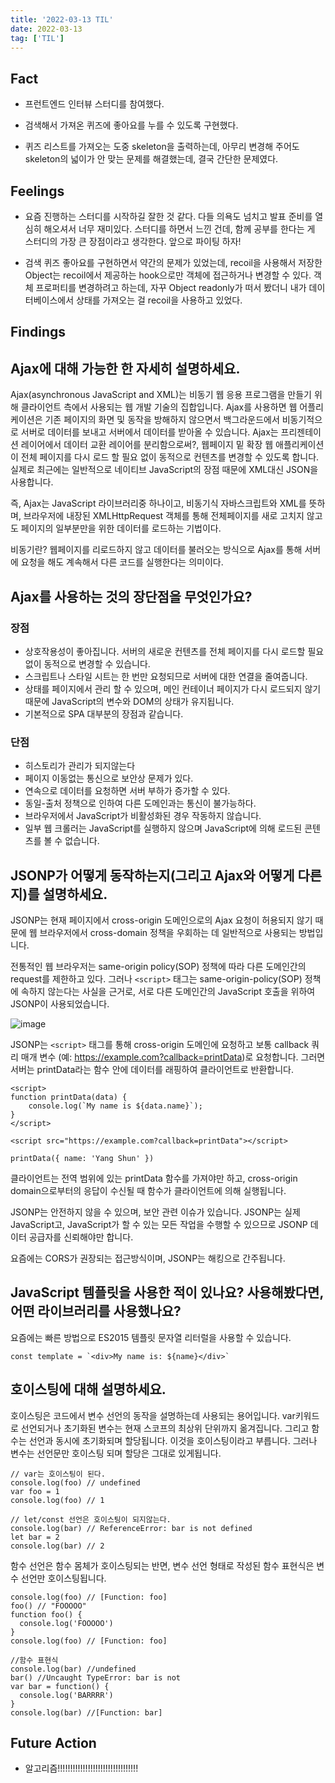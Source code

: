 ```yaml
---
title: '2022-03-13 TIL'
date: 2022-03-13
tag: ['TIL']
---
```


## Fact

- 프런트엔드 인터뷰 스터디를 참여했다.

- 검색해서 가져온 퀴즈에 좋아요를 누를 수 있도록 구현했다.

- 퀴즈 리스트를 가져오는 도중 skeleton을 출력하는데, 아무리 변경해 주어도 skeleton의 넓이가 안 맞는 문제를 해결했는데, 결국 간단한 문제였다.

## Feelings

- 요즘 진행하는 스터디를 시작하길 잘한 것 같다. 다들 의욕도 넘치고 발표 준비를 열심히 해오셔서 너무 재미있다. 스터디를 하면서 느낀 건데, 함께 공부를 한다는 게 스터디의 가장 큰 장점이라고 생각한다. 앞으로 파이팅 하자!

- 검색 퀴즈 좋아요를 구현하면서 약간의 문제가 있었는데, recoil을 사용해서 저장한 Object는 recoil에서 제공하는 hook으로만 객체에 접근하거나 변경할 수 있다. 객체 프로퍼티를 변경하려고 하는데, 자꾸 Object readonly가 떠서 봤더니 내가 데이터베이스에서 상태를 가져오는 걸 recoil을 사용하고 있었다.

## Findings

## Ajax에 대해 가능한 한 자세히 설명하세요.

Ajax(asynchronous JavaScript and XML)는 비동기 웹 응용 프로그램을 만들기 위해 클라이언트 측에서 사용되는 웹 개발 기술의 집합입니다.
Ajax를 사용하면 웹 어플리케이션은 기존 페이지의 화면 및 동작을 방해하지 않으면서 백그라운드에서 비동기적으로 서버로 데이터를 보내고 서버에서 데이터를 받아올 수 있습니다. Ajax는 프리젠테이션 레이어에서 데이터 교환 레이어를 분리함으로써?, 웹페이지 밑 확장 웹 애플리케이션이 전체 페이지를 다시 로드 할 필요 없이 동적으로 컨텐츠를 변경할 수 있도록 합니다. 실제로 최근에는 일반적으로 네이티브 JavaScript의 장점 때문에 XML대신 JSON을 사용합니다.

즉, Ajax는 JavaScript 라이브러리중 하나이고, 비동기식 자바스크립트와 XML를 뜻하며, 브라우저에 내장된 XMLHttpRequest 객체를 통해 전체페이지를 새로 고치지 않고도 페이지의 일부분만을 위한 데이터를 로드하는 기법이다.

비동기란? 웹페이지를 리로드하지 않고 데이터를 불러오는 방식으로 Ajax를 통해 서버에 요청을 해도 계속해서 다른 코드를 실행한다는 의미이다.

## Ajax를 사용하는 것의 장단점을 무엇인가요?

### 장점

- 상호작용성이 좋아집니다. 서버의 새로운 컨텐츠를 전체 페이지를 다시 로드할 필요 없이 동적으로 변경할 수 있습니다.
- 스크립트나 스타일 시트는 한 번만 요청되므로 서버에 대한 연결을 줄여줍니다.
- 상태를 페이지에서 관리 할 수 있으며, 메인 컨테이너 페이지가 다시 로드되지 않기 때문에 JavaScript의 변수와 DOM의 상태가 유지됩니다.
- 기본적으로 SPA 대부분의 장점과 같습니다.

### 단점

- 히스토리가 관리가 되지않는다
- 페이지 이동없는 통신으로 보안상 문제가 있다.
- 연속으로 데이터를 요청하면 서버 부하가 증가할 수 있다.
- 동일-출처 정책으로 인하여 다른 도메인과는 통신이 불가능하다.
- 브라우저에서 JavaScript가 비활성화된 경우 작동하지 않습니다.
- 일부 웹 크롤러는 JavaScript를 실행하지 않으며 JavaScript에 의해 로드된 콘텐츠를 볼 수 없습니다.

## JSONP가 어떻게 동작하는지(그리고 Ajax와 어떻게 다른지)를 설명하세요.

JSONP는 현재 페이지에서 cross-origin 도메인으로의 Ajax 요청이 허용되지 않기 때문에 웹 브라우저에서 cross-domain 정책을 우회하는 데 일반적으로 사용되는 방법입니다.

전통적인 웹 브라우저는 same-origin policy(SOP) 정책에 따라 다른 도메인간의 request를 제한하고 있다. 그러나 `<script>` 태그는 same-origin-policy(SOP) 정책에 속하지 않는다는 사실을 근거로, 서로 다른 도메인간의 JavaScript 호출을 위하여 JSONP이 사용되었습니다.

![image](https://user-images.githubusercontent.com/52567149/158040644-2bff06ea-4e4d-4344-b24a-3f5089597e9f.png)

JSONP는 `<script>` 태그를 통해 cross-origin 도메인에 요청하고 보통 callback 쿼리 매개 변수 (예: https://example.com?callback=printData)로 요청합니다. 그러면 서버는 printData라는 함수 안에 데이터를 래핑하여 클라이언트로 반환합니다.

```tsx
<script>
function printData(data) {
    console.log(`My name is ${data.name}`);
}
</script>

<script src="https://example.com?callback=printData"></script>
```

```tsx
printData({ name: 'Yang Shun' })
```

클라이언트는 전역 범위에 있는 printData 함수를 가져야만 하고, cross-origin domain으로부터의 응답이 수신될 때 함수가 클라이언트에 의해 실행됩니다.

JSONP는 안전하지 않을 수 있으며, 보안 관련 이슈가 있습니다. JSONP는 실제 JavaScript고, JavaScript가 할 수 있는 모든 작업을 수행할 수 있으므로 JSONP 데이터 공급자를 신뢰해야만 합니다.

요즘에는 CORS가 권장되는 접근방식이며, JSONP는 해킹으로 간주됩니다.

## JavaScript 템플릿을 사용한 적이 있나요? 사용해봤다면, 어떤 라이브러리를 사용했나요?

요즘에는 빠른 방법으로 ES2015 템플릿 문자열 리터럴을 사용할 수 있습니다.

```tsx
const template = `<div>My name is: ${name}</div>`
```

## 호이스팅에 대해 설명하세요.

호이스팅은 코드에서 변수 선언의 동작을 설명하는데 사용되는 용어입니다. var키워드로 선언되거나 초기화된 변수는 현재 스코프의 최상위 단위까지 옮겨집니다. 그리고 함수는 선언과 동시에 초기화되며 할당됩니다. 이것을 호이스팅이라고 부릅니다. 그러나 변수는 선언문만 호이스팅 되며 할당은 그대로 있게됩니다.

```tsx
// var는 호이스팅이 된다.
console.log(foo) // undefined
var foo = 1
console.log(foo) // 1

// let/const 선언은 호이스팅이 되지않는다.
console.log(bar) // ReferenceError: bar is not defined
let bar = 2
console.log(bar) // 2
```

함수 선언은 함수 몸체가 호이스팅되는 반면, 변수 선언 형태로 작성된 함수 표현식은 변수 선언만 호이스팅됩니다.

```tsx
console.log(foo) // [Function: foo]
foo() // "FOOOOO"
function foo() {
  console.log('FOOOOO')
}
console.log(foo) // [Function: foo]

//함수 표현식
console.log(bar) //undefined
bar() //Uncaught TypeError: bar is not
var bar = function() {
  console.log('BARRRR')
}
console.log(bar) //[Function: bar]
```

## Future Action

- 알고리즘!!!!!!!!!!!!!!!!!!!!!!!!!!!!!!!!
